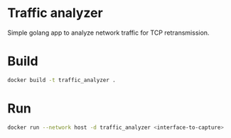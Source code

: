 # Traffic analyzer
Simple golang app to analyze network traffic for TCP retransmission.

# Build
```sh
docker build -t traffic_analyzer .
```

# Run
```sh
docker run --network host -d traffic_analyzer <interface-to-capture>
```